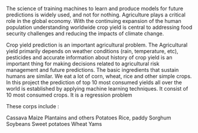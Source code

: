 The science of training machines to learn and produce models for future predictions is widely used, and not for nothing. Agriculture plays a critical role in the global economy. With the continuing expansion of the human population understanding worldwide crop yield is central to addressing food security challenges and reducing the impacts of climate change.

Crop yield prediction is an important agricultural problem. The Agricultural yield primarily depends on weather conditions (rain, temperature, etc), pesticides and accurate information about history of crop yield is an important thing for making decisions related to agricultural risk management and future predictions. The basic ingredients that sustain humans are similar. We eat a lot of corn, wheat, rice and other simple crops. In this project the prediction of top 10 most consumed yields all over the world is established by applying machine learning techniques. It consist of 10 most consumed crops. It is a regression problem

These corps include :

Cassava
Maize
Plantains and others
Potatoes
Rice, paddy
Sorghum
Soybeans
Sweet potatoes
Wheat
Yams
